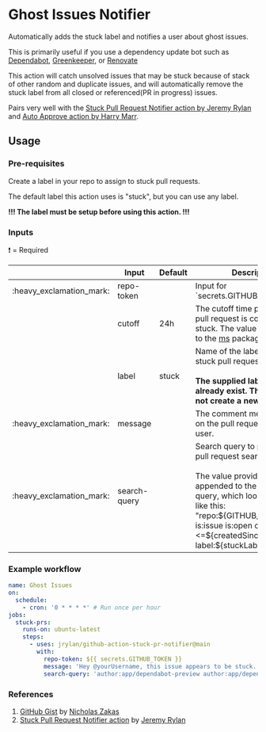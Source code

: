 # Ghost Issues Notifier

Automatically adds the stuck label and notifies a user about ghost issues.

This is primarily useful if you use a dependency update bot such as [Dependabot](https://dependabot.com), [Greenkeeper](https://greenkeeper.io), or [Renovate](https://github.com/marketplace/renovate)

This action will catch unsolved issues that may be stuck because of stack of other random and duplicate issues, and will automatically remove the stuck label from all closed or referenced(PR in progress) issues.

Pairs very well with the [Stuck Pull Request Notifier action by Jeremy Rylan](https://github.com/marketplace/actions/stuck-pull-request-notifier) and [Auto Approve action by Harry Marr](https://github.com/marketplace/actions/auto-approve).

## Usage

### Pre-requisites

Create a label in your repo to assign to stuck pull requests.

The default label this action uses is "stuck", but you can use any label.

**!!! The label must be setup before using this action. !!!**

### Inputs

:heavy_exclamation_mark: = Required

<table>
  <thead>
    <tr>
      <th width="1%">&nbsp;</th>
      <th width="20%">Input</th>
      <th width="10%">Default</th>
      <th width="69%">Description</th>
    </tr>
  </thead>
  <tbody>
    <tr>
      <td>:heavy_exclamation_mark:</td>
      <td>repo-token</td>
      <td>&nbsp;</td>
      <td>Input for `secrets.GITHUB_TOKEN`.</td>
    </tr>
    <tr>
      <td>&nbsp;</td>
      <td>cutoff</td>
      <td>24h</td>
      <td>The cutoff time period before a pull request is considered stuck. The value will be passed to the <a href="https://www.npmjs.com/package/ms">ms</a> package.</td>
    </tr>
    <tr>
      <td>&nbsp;</td>
      <td>label</td>
      <td>stuck</td>
      <td>
        Name of the label to assign to stuck pull requests.<br /><br />
        <strong>The supplied label must already exist. This action will not create a new label.</strong>
      </td>
    </tr>
    <tr>
      <td>:heavy_exclamation_mark:</td>
      <td>message</td>
      <td>&nbsp;</td>
      <td>The comment message to post on the pull request to notify a user.</td>
    </tr>
    <tr>
      <td>:heavy_exclamation_mark:</td>
      <td>search-query</td>
      <td>&nbsp;</td>
      <td>
        Search query to pass to the pull request search.<br/><br />
        The value provided will be appended to the base search query, which looks something like this:<br />
        "repo:${GITHUB_REPOSITORY} is:issue is:open created:<=${createdSinceCutOff} -label:${stuckLabel}"
      </td>
    </tr>
  </tbody>
</table>

### Example workflow

```yaml
name: Ghost Issues
on:
  schedule:
    - cron: '0 * * * *' # Run once per hour
jobs:
  stuck-prs:
    runs-on: ubuntu-latest
    steps:
      - uses: jrylan/github-action-stuck-pr-notifier@main
        with:
          repo-token: ${{ secrets.GITHUB_TOKEN }}
          message: 'Hey @yourUsername, this issue appears to be stuck.'
          search-query: 'author:app/dependabot-preview author:app/dependabot'
```

### References
1. [GitHub Gist](https://gist.github.com/nzakas/bb025e31583076241d9bac8caee4ba82) by [Nicholas Zakas](https://gist.github.com/nzakas)
2. [Stuck Pull Request Notifier action](https://github.com/marketplace/actions/stuck-pull-request-notifier) by [Jeremy Rylan](https://github.com/jrylan)
